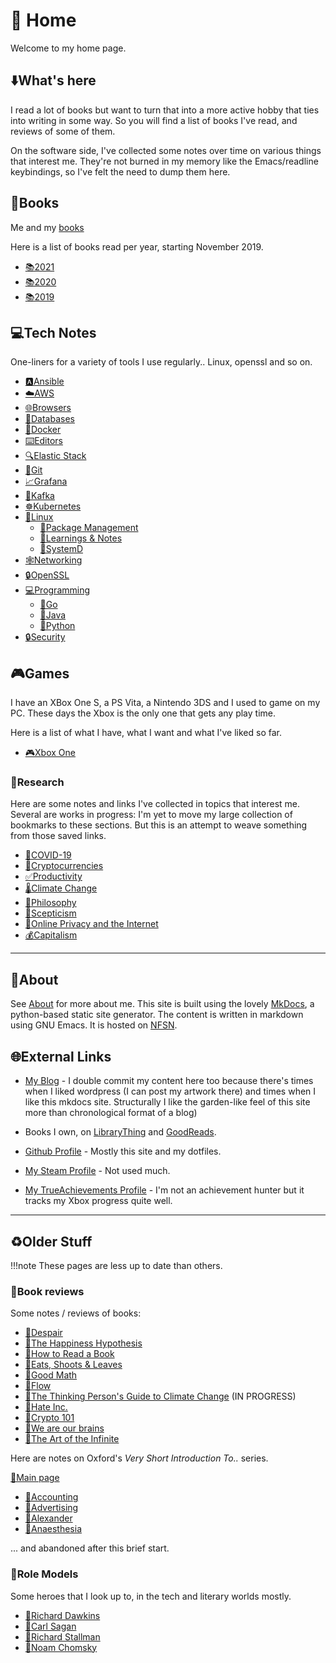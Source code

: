 # 🏡 Home

Welcome to my home page.

## ⬇️What's here

I read a lot of books but want to turn that into a more active hobby that ties
into writing in some way. So you will find a list of books I've read, and
reviews of some of them.

On the software side, I've collected some notes over time on various things that
interest me. They're not burned in my memory like the Emacs/readline
keybindings, so I've felt the need to dump them here.

## 📖Books

Me and my [books](books/index.md)

Here is a list of books read per year, starting November 2019.

- [📚2021](books/2021.md)
- [📚2020](books/2020.md)
- [📚2019](books/2019.md)

## 💻Tech Notes

One-liners for a variety of tools I use regularly.. Linux, openssl and
so on.

- [🅰️Ansible](notes/ansible.md)
- [☁️AWS](notes/aws.md)
- [🌐Browsers](notes/browsers.md)
- [💾Databases](notes/databases.md)
- [🐋Docker](notes/docker.md)
- [⌨️Editors](notes/editors.md)
- [🔍Elastic Stack](notes/elastic.md)
- [💾Git](notes/git.md)
- [📈Grafana](notes/grafana.md)
- [🐞Kafka](notes/kafka.md)
- [☸️Kubernetes](notes/k8s.md)
- [🐧Linux](notes/linux/index.md)
    - [🐧Package Management](notes/linux/package-management.md)
    - [🐧Learnings & Notes](notes/linux/learnings-and-notes.md)
    - [🐧SystemD](notes/linux/systemd.md)
- [🕸️Networking](notes/networking.md)
- [🔒OpenSSL](notes/openssl.md)
- [💻Programming](notes/programming/index.md)
    - [🐹Go](notes/programming/go.md)
    - [🍵Java](notes/programming/java.md)
    - [🐍Python](notes/programming/python.md)
- [🔒Security](notes/security.md)

## 🎮Games

I have an XBox One S, a PS Vita, a Nintendo 3DS and I used to game on my PC.
These days the Xbox is the only one that gets any play time.

Here is a list of what I have, what I want and what I've liked so far.

- [🎮Xbox One](games/xboxone.md)

### 🏫Research

Here are some notes and links I've collected in topics that interest me. Several
are works in progress: I'm yet to move my large collection of bookmarks to these
sections. But this is an attempt to weave something from those saved links.

- [🦠COVID-19](research/covid-19.md)
- [💸Cryptocurrencies](research/cryptocurrencies.md)
- [✅Productivity](research/productivity.md)
- [🌡️Climate Change](research/climate-change.md)
- [💭Philosophy](research/philosophy.md)
- [💭Scepticism](research/scepticism.md)
- [🔏Online Privacy and the Internet](research/privacy-internet.md)
- [💰Capitalism](research/capitalism.md)

---

## 🐧About

See [About](about.md) for more about me. This site is built using the
lovely [MkDocs](http://www.mkdocs.org), a python-based static site
generator. The content is written in markdown using GNU Emacs. It is
hosted on [NFSN](https://nearlyfreespeech.net).

## 🌐External Links

- [My Blog](https://blog.arunsr.in) - I double commit my content here too because there's times when
  I liked wordpress (I can post my artwork there) and times when I like this mkdocs site.
  Structurally I like the garden-like feel of this site more than chronological format of  a blog)

- Books I own, on [LibraryThing](https://www.librarything.com/catalog/indeliblestamp) and [GoodReads](https://www.goodreads.com/user/show/103052357-arun-s).

- [Github Profile](https://github.com/arunsrin/) - Mostly this site and my dotfiles.

- [My Steam Profile](https://steamcommunity.com/id/indeliblestamp) - Not used much.

- [My TrueAchievements
Profile](https://www.trueachievements.com/gamer/arunsrin) - I'm not an
achievement hunter but it tracks my Xbox progress quite well.

---

## ♻️Older Stuff

!!!note
    These pages are less up to date than others. 

### 📝Book reviews

Some notes / reviews of books:

- [📝Despair](books/reviews/despair.md)
- [📝The Happiness Hypothesis](books/reviews/happiness.md)
- [📝How to Read a Book](books/reviews/how-to-read-a-book.md)
- [📝Eats, Shoots & Leaves](books/reviews/eats-shoots-leaves.md)
- [📝Good Math](books/reviews/good-math.md)
- [📝Flow](books/reviews/flow.md)
- [📝The Thinking Person's Guide to Climate Change](books/reviews/thinking-climate-change.md) (IN PROGRESS)
- [📝Hate Inc.](books/reviews/hate-inc.md)
- [📝Crypto 101](books/reviews/crypto101.md)
- [📝We are our brains](books/reviews/we-are-our-brains.md)
- [📝The Art of the Infinite](books/reviews/the-art-of-the-infinite.md)

Here are notes on Oxford's *Very Short Introduction To..* series.

[📃Main page](books/intro/index.md)

- [📃Accounting](books/intro/accounting.md)
- [📃Advertising](books/intro/advertising.md)
- [📃Alexander](books/intro/alexander.md)
- [📃Anaesthesia](books/intro/anaesthesia.md)

... and abandoned after this brief start.

### 🦸Role Models

Some heroes that I look up to, in the tech and literary worlds mostly.

- [🧬Richard Dawkins](heroes/dawkins.md)
- [🌌Carl Sagan](heroes/sagan.md)
- [🐧Richard Stallman](heroes/stallman.md)
- [💭Noam Chomsky](heroes/chomsky.md)

